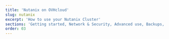 ```yaml
---
title: 'Nutanix on OVHcloud'
slug: nutanix
excerpt: 'How to use your Nutanix Cluster'
sections: 'Getting started, Network & Security, Advanced use, Backups, Upgrade, Troubleshooting, RACI, Disaster Recovery Plan'
order: 03
---
```


